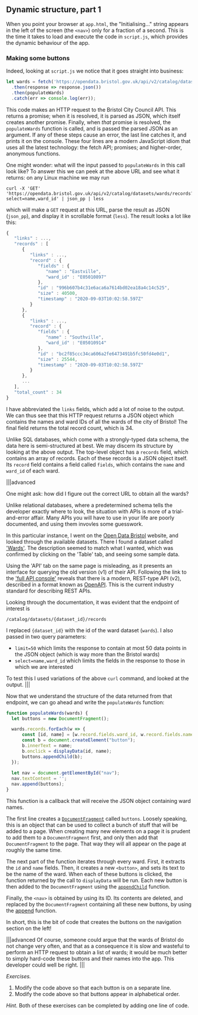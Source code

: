 ## Dynamic structure, part 1

When you point your browser at `app.html`, the "Initialising..." string appears
in the left of the screen (the `<nav>`) only for a fraction of a second. This is
the time it takes to load and execute the code in `script.js`, which provides
the dynamic behaviour of the app.

### Making some buttons

Indeed, looking at `script.js` we notice that it goes straight into business:
```javascript
let wards = fetch('https://opendata.bristol.gov.uk/api/v2/catalog/datasets/wards/records?limit=50&select=name,ward_id')
  .then(response => response.json())
  .then(populateWards)
  .catch(err => console.log(err));
```
This code makes an HTTP request to the Bristol City Council API. This returns a
promise; when it is resolved, it is parsed as JSON, which itself creates another
promise. Finally, when _that_ promise is resolved, the `populateWards` function
is called, and is passed the parsed JSON as an argument. If any of these steps
cause an error, the last line catches it, and prints it on the console. These
four lines are a modern JavaScript idiom that uses all the latest technology:
the fetch API; promises; and higher-order, anonymous functions.

One might wonder: what will the input passed to `populateWards` in this call
look like? To answer this we can peek at the above URL and see what it returns:
on any Linux machine we may run
```
curl -X 'GET' 'https://opendata.bristol.gov.uk/api/v2/catalog/datasets/wards/records?select=name,ward_id' | json_pp | less
```
which will make a `GET` request at this URL, parse the result as JSON
(`json_pp`), and display it in scrollable format (`less`). The result looks a
lot like this:
```javascript
{
   "links" : ...,
   "records" : [
      {
         "links" : ...,
         "record" : {
            "fields" : {
               "name" : "Eastville",
               "ward_id" : "E05010897"
            },
            "id" : "996b607b4c31e6aca6a7614bd02ea18a4c14c525",
            "size" : 40500,
            "timestamp" : "2020-09-03T10:02:58.597Z"
         }
      },
      {
         "links" : ...,
         "record" : {
            "fields" : {
               "name" : "Southville",
               "ward_id" : "E05010914"
            },
            "id" : "bc2f85ccc34ca606a2fe6473491b5fc50fd4e0d1",
            "size" : 25544,
            "timestamp" : "2020-09-03T10:02:58.597Z"
         }
      },
      ...
   ],
   "total_count" : 34
}
```
I have abbreviated the `links` fields, which add a lot of noise to the output.
We can thus see that this HTTP request returns a JSON object which contains the
names and ward IDs of all the wards of the city of Bristol! The final field
returns the total record count, which is 34.

Unlike SQL databases, which come with a strongly-typed data schema, the data
here is semi-structured at best. We may discern its structure by looking at the
above output. The top-level object has a `records` field, which contains an
array of records. Each of these records is a JSON object itself. Its `record`
field contains a field called `fields`, which contains the `name` and `ward_id`
of each ward.

|||advanced

One might ask: how did I figure out the correct URL to obtain all the wards?

Unlike relational databases, where a predetermined schema tells the developer
exactly where to look, the situation with APIs is more of a trial-and-error
affair. Many APIs you will have to use in your life are poorly documented, and
using them invovles some guesswork.

In this particular instance, I went on the [Open Data
Bristol](https://opendata.bristol.gov.uk/explore/?sort=modified) website, and
looked through the available datasets. There I found a dataset called
['Wards'](https://opendata.bristol.gov.uk/explore/dataset/wards/information/).
The description seemed to match what I wanted, which was confirmed by clicking
on the 'Table' tab, and seeing some sample data.

Using the 'API' tab on the same page is misleading, as it presents an interface
for querying the old version (v1) of their API. Following the link to the ['full
API console'](https://opendata.bristol.gov.uk/api/v2/console) reveals that
there is a modern, REST-type API (v2), described in a format known as
[OpenAPI](https://swagger.io/docs/specification/about/). This is the current
industry standard for describing REST APIs.

Looking through the documentation, it was evident that the endpoint of interest is
```
/catalog/datasets/{dataset_id}/records
```
I replaced `{dataset_id}` with the id of the ward dataset (`wards`). I also
passed in two query parameters:
* `limit=50` which limits the response to contain at most 50 data points in the JSON object (which is way more than the Bristol wards)
* `select=name,ward_id` which limits the fields in the response to those in which we are interested

To test this I used variations of the above `curl` command, and looked at the output.
|||

Now that we understand the structure of the data returned from that endpoint, we can go ahead and write the `populateWards` function:
```javascript
function populateWards(wards) {
  let buttons = new DocumentFragment();

  wards.records.forEach(w => {
      const [id, name] = [w.record.fields.ward_id, w.record.fields.name];
      const b = document.createElement("button");
      b.innerText = name;
      b.onclick = displayData(id, name);
      buttons.appendChild(b);
  });
  
  let nav = document.getElementById("nav");
  nav.textContent = '';
  nav.append(buttons);
}
```
This function is a callback that will receive the JSON object containing ward names.

The first line creates a
[`DocumentFragment`](https://developer.mozilla.org/en-US/docs/Web/API/DocumentFragment)
called `buttons`. Loosely speaking, this is an object that can be used to
collect a bunch of stuff that will be added to a page. When creating many new
elements on a page it is prudent to add them to a `DocumentFragment` first, and
only then add that `DocumentFragment` to the page. That way they will all appear
on the page at roughly the same time.

The next part of the function iterates through every ward. First, it extracts
the `id` and `name` fields. Then, it creates a new `<button>`, and sets its text
to be the name of the ward. When each of these buttons is clicked, the function
returned by the call to `displayData` will be run. Each new button is then added
to the `DocumentFragment` using the
[`appendChild`](https://developer.mozilla.org/en-US/docs/Web/API/Node/appendChild)
function.

Finally, the `<nav>` is obtained by using its ID. Its contents are deleted, and
replaced by the `DocumentFragment` containing all these new buttons, by using
the [append](https://developer.mozilla.org/en-US/docs/Web/API/Element/append)
function.

In short, this is the bit of code that creates the buttons on the navigation
section on the left!

|||advanced
Of course, someone could argue that the wards of Bristol do not change very
often, and that as a consequence it is slow and wasteful to perform an HTTP
request to obtain a list of wards; it would be much better to simply hard-code
these buttons and their names into the app. This developer could well be right.
|||

*Exercises.*
1. Modify the code above so that each button is on a separate line.
2. Modify the code above so that buttons appear in alphabetical order.

_Hint._ Both of these exercises can be completed by adding one line of code.